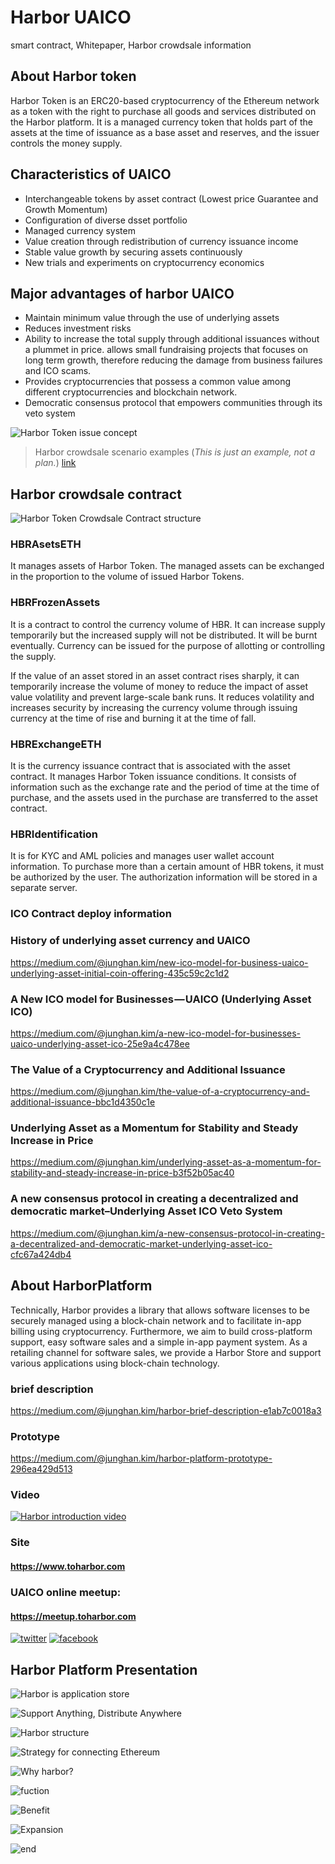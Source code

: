 # Harbor UAICO

smart contract, Whitepaper, Harbor crowdsale information

## About Harbor token

Harbor Token is an ERC20-based cryptocurrency of the Ethereum network as a token with the right to purchase all goods and services distributed on the Harbor platform. It is a managed currency token that holds part of the assets at the time of issuance as a base asset and reserves, and the issuer controls the money supply.



  ## Characteristics of UAICO
- Interchangeable tokens by asset contract (Lowest price Guarantee and Growth Momentum)
- Configuration of diverse dsset portfolio
- Managed currency system
- Value creation through redistribution of currency issuance income
- Stable value growth by securing assets continuously
- New trials and experiments on cryptocurrency economics

## Major advantages of harbor UAICO
-	Maintain minimum value through the use of underlying assets
-	Reduces investment risks
-	Ability to increase the total supply through additional issuances without a plummet in price. allows small fundraising projects that focuses on long term growth, therefore reducing the damage from business failures and ICO scams. 
-	Provides cryptocurrencies that possess a common value among different cryptocurrencies and blockchain network. 
-	Democratic consensus protocol that empowers communities through its veto system

  
![](img/token_concept1.png "Harbor Token issue concept")

>Harbor crowdsale scenario examples (*This is just an example, not a plan.*)
>[link](https://docs.google.com/spreadsheets/d/1HoIUNR-K55de0KaysTnZiMjszJtl_qU0C0AXG58jlQc/edit?usp=sharing)


## Harbor crowdsale contract

![](img/HBRCrowdsaleContractor01.png "Harbor Token Crowdsale Contract structure")

### HBRAsetsETH
It manages assets of Harbor Token. The managed assets can be exchanged in the proportion to the volume of issued Harbor Tokens.

### HBRFrozenAssets
It is a contract to control the currency volume of HBR. It can increase supply temporarily but the increased supply will not be distributed. It will be burnt eventually.
Currency can be issued for the purpose of allotting or controlling the supply.
 
If the value of an asset stored in an asset contract rises sharply, it can temporarily increase the volume of money to reduce the impact of asset value volatility and prevent large-scale bank runs.
It reduces volatility and increases security by increasing the currency volume through issuing currency at the time of rise and burning it at the time of fall.

### HBRExchangeETH
It is the currency issuance contract that is associated with the asset contract. It manages Harbor Token issuance conditions. It consists of information such as the exchange rate and the period of time at the time of purchase, and the assets used in the purchase are transferred to the asset contract.

### HBRIdentification
It is for KYC and AML policies and manages user wallet account information.
To purchase more than a certain amount of HBR tokens, it must be authorized by the user. The authorization information will be stored in a separate server.
 

### ICO Contract deploy information

<!-- HarborCrowdsale: [0x84b42a80283a8936ffe95f1fe3762ba4538ce21a](https://etherscan.io/address/0x84b42a80283a8936ffe95f1fe3762ba4538ce21a) -->


### History of underlying asset currency and UAICO
https://medium.com/@junghan.kim/new-ico-model-for-business-uaico-underlying-asset-initial-coin-offering-435c59c2c1d2

### A New ICO model for Businesses — UAICO (Underlying Asset ICO)
https://medium.com/@junghan.kim/a-new-ico-model-for-businesses-uaico-underlying-asset-ico-25e9a4c478ee

### The Value of a Cryptocurrency and Additional Issuance
https://medium.com/@junghan.kim/the-value-of-a-cryptocurrency-and-additional-issuance-bbc1d4350c1e

### Underlying Asset as a Momentum for Stability and Steady Increase in Price
https://medium.com/@junghan.kim/underlying-asset-as-a-momentum-for-stability-and-steady-increase-in-price-b3f52b05ac40

### A new consensus protocol in creating a decentralized and democratic market–Underlying Asset ICO Veto System
https://medium.com/@junghan.kim/a-new-consensus-protocol-in-creating-a-decentralized-and-democratic-market-underlying-asset-ico-cfc67a424db4


## About HarborPlatform

Technically, Harbor provides a library that allows software licenses to be securely managed using a block-chain network and to facilitate in-app billing using cryptocurrency.
Furthermore, we aim to build cross-platform support, easy software sales and a simple in-app payment system.
As a retailing channel for software sales, we provide a Harbor Store and support various applications using block-chain technology.


### brief description
https://medium.com/@junghan.kim/harbor-brief-description-e1ab7c0018a3

### Prototype
https://medium.com/@junghan.kim/harbor-platform-prototype-296ea429d513

### Video

[![Harbor introduction video](https://img.youtube.com/vi/qTYIwlzJfRs/0.jpg)](https://www.youtube.com/watch?v=qTYIwlzJfRs)

### Site

#### https://www.toharbor.com

### UAICO online meetup: 
#### https://meetup.toharbor.com


[![](http://i.imgur.com/tXSoThF.png "twitter")](https://twitter.com/HarborSupport)
[![](http://i.imgur.com/P3YfQoD.png "facebook")](https://www.facebook.com/HarborToken)


## Harbor Platform Presentation

![](img/harbor_ppt_01.JPG "Harbor is application store")

![](img/harbor_ppt_02.JPG "Support Anything, Distribute Anywhere")

![](img/harbor_ppt_03.JPG "Harbor structure")

![](img/harbor_ppt_04.JPG "Strategy for connecting Ethereum")

![](img/harbor_ppt_05.JPG "Why harbor?")

![](img/harbor_ppt_06.JPG "fuction")

![](img/harbor_ppt_07.JPG "Benefit")

![](img/harbor_ppt_08.JPG "Expansion")

![](img/harbor_ppt_09.JPG "end")

